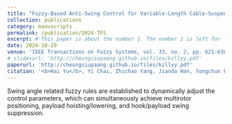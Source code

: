 ```yaml
---
title: "Fuzzy-Based Anti-Swing Control for Variable-Length Cable-Suspended Aerial Transportation Systems Considering the Hook Effect"
collection: publications
category: manuscripts
permalink: /publication/2024-TFS
excerpt: #'This paper is about the number 1. The number 2 is left for future work.'
date: 2024-10-29
venue: 'IEEE Transactions on Fuzzy Systems, vol. 33, no. 2, pp. 621-630'
# slidesurl: 'http://cheungsiupaang.github.io/files/kzllyy.pdf'
paperurl: 'http://cheungsiupaang.github.io/files/kzllyy.pdf'
citation: '<b>Hai Yu</b>, Yi Chai, Zhichao Yang, Jianda Han, Yongchun Fang, Xiao Liang*'
---
```

Swing angle related fuzzy rules are established to dynamically adjust the control parameters, which can simultaneously achieve multirotor positioning, payload hoisting/lowering, and hook/payload swing suppression. 

